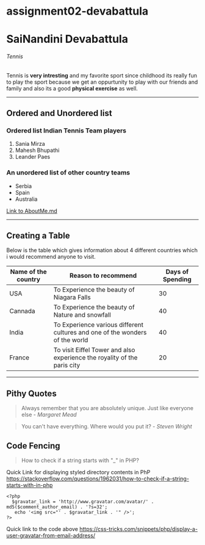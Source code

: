 # assignment02-devabattula
# SaiNandini Devabattula #
###### Tennis ######
Tennis is **very intresting** and my favorite sport since childhood its really fun to play the sport because we get an oppurtunity to play with our friends and family and also its a good **physical exercise** as well.

---

## Ordered and Unordered list
### Ordered list Indian Tennis Team players
1. Sania Mirza
2. Mahesh Bhupathi
3. Leander Paes

### An unordered list of other country teams
* Serbia
* Spain
* Australia

[Link to AboutMe.md](AboutMe.md)

---

## Creating a Table ##
Below is the table which gives information about 4 different countries which i would recommend anyone to visit.

| Name of the country| Reason to recommend | Days of Spending |
| --- | --- | --- |
| USA | To Experience the beauty of Niagara Falls | 30|
| Cannada | To Experience the beauty of Nature and snowfall| 40 |
| India | To Experience various different cultures and one of the wonders of the world | 40 |
| France | To visit Eiffel Tower and also experience the royality of the paris city | 20 |

---

## Pithy Quotes ##
> Always remember that you are absolutely unique. Just like everyone else - *Margaret Mead* 

> You can't have everything. Where would you put it? - *Steven Wright*

## Code Fencing ##
> How to check if a string starts with "_" in PHP?

Quick Link for displaying styled directory contents in PhP <https://stackoverflow.com/questions/1962031/how-to-check-if-a-string-starts-with-in-php>

```
<?php
  $gravatar_link = 'http://www.gravatar.com/avatar/' . md5($comment_author_email) . '?s=32';
   echo '<img src="' . $gravatar_link . '" />';
?>
```

Quick link to the code above <https://css-tricks.com/snippets/php/display-a-user-gravatar-from-email-address/>
